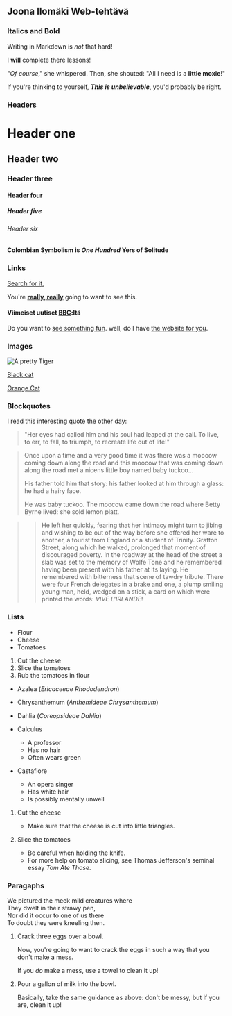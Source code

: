 ## Joona Ilomäki Web-tehtävä 


### Italics and Bold

Writing in Markdown is _not_ that hard!

I **will** complete there lessons!

"_Of course_," she whispered. Then, she shouted: "All I need is a **little moxie**!"

If you're thinking to yourself, **_This is unbelievable_**, you'd probably be right.

### Headers

# Header one 
## Header two
### Header three
#### Header four
##### Header five
###### Header six

#### Colombian Symbolism is *One Hundred* Yers of Solitude


### Links
   
[Search for it.](www.google.com)

You're **[really, really](www.dailykitten.com)** going to want to see this.
 

#### Viimeiset uutiset [BBC](www.bbc.com/news):ltä

Do you want to [see something fun][fun place].
well, do I have [the website for you][another-link].

[fun place]: www.zombo.com
[another-link]: www.stumbleupon.com


### Images

![A pretty Tiger](https://upload.wikimedia.org/wikipedia/commons/5/56/Tiger.50.jpg)


[Black cat][Black]

[Orange Cat][Orange]

[Black]: https://upload.wikimedia.org/wikipedia/commons/a/a3/81_INF_DIV_SSI.jpg
[Orange]: http://icons.iconarchive.com/icons/google/noto-emoji-animals-nature/256/22221-cat-icon.png


### Blockquotes

I read this interesting quote the other day:

>"Her eyes had called him and his soul had leaped at the call. To live, to err, to fall, to triumph, to recreate life out of life!"

>Once upon a time and a very good time it was there was a moocow coming down along the road and this moocow that was coming down along the road met a nicens little boy named baby tuckoo...
>  
>His father told him that story: his father looked at him through a glass: he had a hairy face.
> 
>He was baby tuckoo. The moocow came down the road where Betty Byrne lived: she sold lemon platt.  

>>He left her quickly, fearing that her intimacy might turn to jibing and wishing to be out of the way before she offered her ware to another, a tourist from England or a student of Trinity. Grafton Street, along which he walked, prolonged that moment of discouraged poverty. In the roadway at the head of the street a slab was set to the memory of Wolfe Tone and he remembered having been present with his father at its laying. He remembered with bitterness that scene of tawdry tribute. There were four French delegates in a brake and one, a plump smiling young man, held, wedged on a stick, a card on which were printed the words: _VIVE L'IRLANDE_!


### Lists


* Flour
* Cheese
* Tomatoes

1. Cut the cheese
2. Slice the tomatoes
3. Rub the tomatoes in flour

* Azalea (_Ericaceeae Rhododendron_)
* Chrysanthemum (_Anthemideae Chrysanthemum_)
* Dahlia (_Coreopsideae Dahlia_)

* Calculus
  * A professor
  * Has no hair
  * Often wears green
* Castafiore
  * An opera singer
  * Has white hair
  * Is possibly mentally unwell

1. Cut the cheese
   * Make sure that the cheese is cut into little triangles.

2. Slice the tomatoes
   * Be careful when holding the knife.
   * For more help on tomato slicing, see Thomas Jefferson's seminal essay _Tom Ate Those_.
 

### Paragaphs

We pictured the meek mild creatures where  
They dwelt in their strawy pen,  
Nor did it occur to one of us there  
To doubt they were kneeling then.

1. Crack three eggs over a bowl.  

    Now, you're going to want to crack the eggs in such a way that you don't make a mess. 

    If you _do_ make a mess, use a towel to clean it up! 

2. Pour a gallon of milk into the bowl.  

    Basically, take the same guidance as above: don't be messy, but if you are, clean it up!




  
